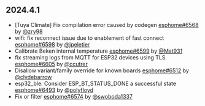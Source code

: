 ## 2024.4.1

- [Tuya Climate] Fix compilation error caused by codegen [esphome#6568](https://github.com/esphome/esphome/pull/6568) by [@zry98](https://github.com/zry98)
- wifi: fix reconnect issue due to enablement of fast connect [esphome#6598](https://github.com/esphome/esphome/pull/6598) by [@jpeletier](https://github.com/jpeletier)
- Calibrate Beken internal temperature [esphome#6599](https://github.com/esphome/esphome/pull/6599) by [@Mat931](https://github.com/Mat931)
- fix streaming logs from MQTT for ESP32 devices using TLS [esphome#6605](https://github.com/esphome/esphome/pull/6605) by [@ccutrer](https://github.com/ccutrer)
- Disallow variant/family override for known boards [esphome#6512](https://github.com/esphome/esphome/pull/6512) by [@clydebarrow](https://github.com/clydebarrow)
- esp32_ble: Consider ESP_BT_STATUS_DONE a successful state [esphome#6493](https://github.com/esphome/esphome/pull/6493) by [@polyfloyd](https://github.com/polyfloyd)
- Fix or filter [esphome#6574](https://github.com/esphome/esphome/pull/6574) by [@swoboda1337](https://github.com/swoboda1337)

